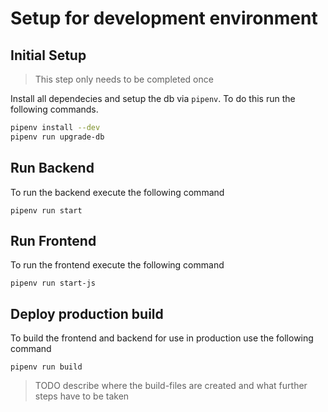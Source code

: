 # Setup for development environment

## Initial Setup

> This step only needs to be completed once

Install all dependecies and setup the db via `pipenv`. To do this run the following commands.

```bash
pipenv install --dev
pipenv run upgrade-db
```

## Run Backend

To run the backend execute the following command

```
pipenv run start
```

## Run Frontend

To run the frontend execute the following command

```
pipenv run start-js
```

## Deploy production build

To build the frontend and backend for use in production use the following command

```
pipenv run build
```

> TODO describe where the build-files are created and what further steps have to be taken